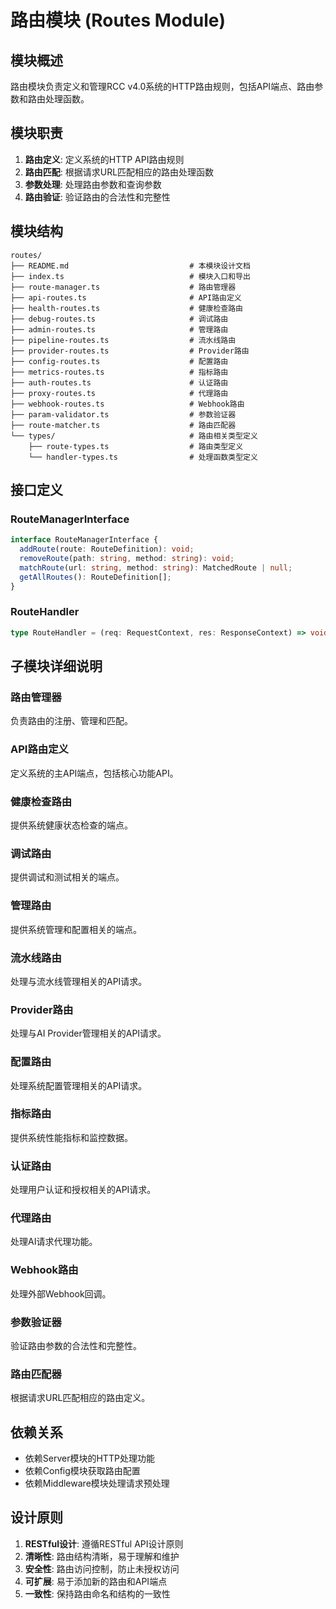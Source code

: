 # 路由模块 (Routes Module)

## 模块概述

路由模块负责定义和管理RCC v4.0系统的HTTP路由规则，包括API端点、路由参数和路由处理函数。

## 模块职责

1. **路由定义**: 定义系统的HTTP API路由规则
2. **路由匹配**: 根据请求URL匹配相应的路由处理函数
3. **参数处理**: 处理路由参数和查询参数
4. **路由验证**: 验证路由的合法性和完整性

## 模块结构

```
routes/
├── README.md                           # 本模块设计文档
├── index.ts                            # 模块入口和导出
├── route-manager.ts                    # 路由管理器
├── api-routes.ts                       # API路由定义
├── health-routes.ts                    # 健康检查路由
├── debug-routes.ts                     # 调试路由
├── admin-routes.ts                     # 管理路由
├── pipeline-routes.ts                  # 流水线路由
├── provider-routes.ts                  # Provider路由
├── config-routes.ts                    # 配置路由
├── metrics-routes.ts                   # 指标路由
├── auth-routes.ts                      # 认证路由
├── proxy-routes.ts                     # 代理路由
├── webhook-routes.ts                   # Webhook路由
├── param-validator.ts                  # 参数验证器
├── route-matcher.ts                    # 路由匹配器
└── types/                              # 路由相关类型定义
    ├── route-types.ts                  # 路由类型定义
    └── handler-types.ts                # 处理函数类型定义
```

## 接口定义

### RouteManagerInterface

```typescript
interface RouteManagerInterface {
  addRoute(route: RouteDefinition): void;
  removeRoute(path: string, method: string): void;
  matchRoute(url: string, method: string): MatchedRoute | null;
  getAllRoutes(): RouteDefinition[];
}
```

### RouteHandler

```typescript
type RouteHandler = (req: RequestContext, res: ResponseContext) => void | Promise<void>;
```

## 子模块详细说明

### 路由管理器

负责路由的注册、管理和匹配。

### API路由定义

定义系统的主API端点，包括核心功能API。

### 健康检查路由

提供系统健康状态检查的端点。

### 调试路由

提供调试和测试相关的端点。

### 管理路由

提供系统管理和配置相关的端点。

### 流水线路由

处理与流水线管理相关的API请求。

### Provider路由

处理与AI Provider管理相关的API请求。

### 配置路由

处理系统配置管理相关的API请求。

### 指标路由

提供系统性能指标和监控数据。

### 认证路由

处理用户认证和授权相关的API请求。

### 代理路由

处理AI请求代理功能。

### Webhook路由

处理外部Webhook回调。

### 参数验证器

验证路由参数的合法性和完整性。

### 路由匹配器

根据请求URL匹配相应的路由定义。

## 依赖关系

- 依赖Server模块的HTTP处理功能
- 依赖Config模块获取路由配置
- 依赖Middleware模块处理请求预处理

## 设计原则

1. **RESTful设计**: 遵循RESTful API设计原则
2. **清晰性**: 路由结构清晰，易于理解和维护
3. **安全性**: 路由访问控制，防止未授权访问
4. **可扩展**: 易于添加新的路由和API端点
5. **一致性**: 保持路由命名和结构的一致性
